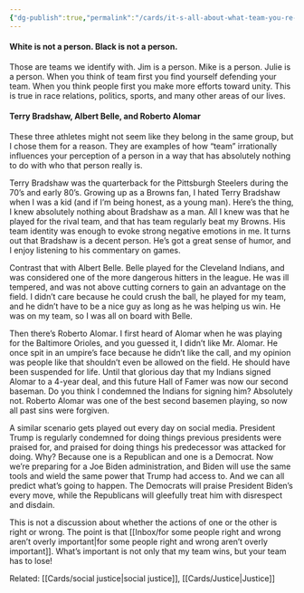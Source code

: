 ```yaml
---
{"dg-publish":true,"permalink":"/cards/it-s-all-about-what-team-you-re-on/"}
---
```


#### White is not a person. Black is not a person.

Those are teams we identify with. Jim is a person. Mike is a person. Julie is a person. When you think of team first you find yourself defending your team. When you think people first you make more efforts toward unity. This is true in race relations, politics, sports, and many other areas of our lives.

#### Terry Bradshaw, Albert Belle, and Roberto Alomar

These three athletes might not seem like they belong in the same group, but I chose them for a reason. They are examples of how “team” irrationally influences your perception of a person in a way that has absolutely nothing to do with who that person really is.

Terry Bradshaw was the quarterback for the Pittsburgh Steelers during the 70’s and early 80’s. Growing up as a Browns fan, I hated Terry Bradshaw when I was a kid (and if I’m being honest, as a young man). Here’s the thing, I knew absolutely nothing about Bradshaw as a man. All I knew was that he played for the rival team, and that has team regularly beat my Browns. His team identity was enough to evoke strong negative emotions in me. It turns out that Bradshaw is a decent person. He’s got a great sense of humor, and I enjoy listening to his commentary on games.

Contrast that with Albert Belle. Belle played for the Cleveland Indians, and was considered one of the more dangerous hitters in the league. He was ill tempered, and was not above cutting corners to gain an advantage on the field. I didn’t care because he could crush the ball, he played for my team, and he didn’t have to be a nice guy as long as he was helping us win. He was on my team, so I was all on board with Belle.

Then there’s Roberto Alomar. I first heard of Alomar when he was playing for the Baltimore Orioles, and you guessed it, I didn’t like Mr. Alomar. He once spit in an umpire’s face because he didn’t like the call, and my opinion was people like that shouldn’t even be allowed on the field. He should have been suspended for life. Until that glorious day that my Indians signed Alomar to a 4-year deal, and this future Hall of Famer was now our second baseman. Do you think I condemned the Indians for signing him? Absolutely not. Roberto Alomar was one of the best second basemen playing, so now all past sins were forgiven.

A similar scenario gets played out every day on social media. President Trump is regularly condemned for doing things previous presidents were praised for, and praised for doing things his predecessor was attacked for doing. Why? Because one is a Republican and one is a Democrat. Now we’re preparing for a Joe Biden administration, and Biden will use the same tools and wield the same power that Trump had access to. And we can all predict what’s going to happen. The Democrats will praise President Biden’s every move, while the Republicans will gleefully treat him with disrespect and disdain.

This is not a discussion about whether the actions of one or the other is right or wrong. The point is that [[Inbox/for some people right and wrong aren’t overly important\|for some people right and wrong aren’t overly important]]. What’s important is not only that my team wins, but your team has to lose!


Related: [[Cards/social justice\|social justice]], [[Cards/Justice\|Justice]]